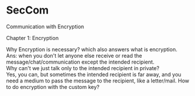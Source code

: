 # SecCom
Communication with Encryption

Chapter 1: Encryption

Why Encryption is necessary? which also answers what is encryption.  
Ans: when you don't let anyone else receive or read the message/chat/communication except the intended recipient.  
Why can't we just talk only to the intended recipient in private?  
Yes, you can, but sometimes the intended recipient is far away, and you need a medium to pass the message to the recipient, like a letter/mail.
How to do encryption with the custom key?


